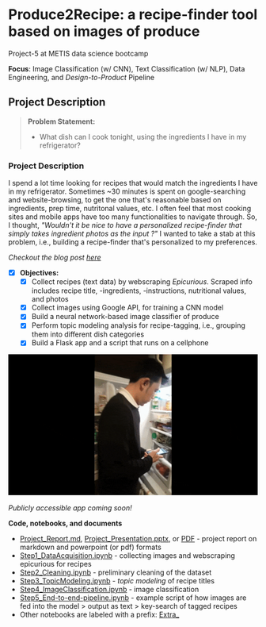 # Produce2Recipe: a recipe-finder tool based on images of produce  
Project-5 at METIS data science bootcamp

**Focus**: Image  Classification (w/ CNN), Text Classification (w/ NLP), Data Engineering, and _Design-to-Product_ Pipeline

  

## Project Description

> **Problem Statement:** 
>
> - What dish can I cook tonight, using the ingredients I have in my refrigerator? 

  

### Project Description

I spend a lot time looking for recipes that would match the ingredients I have in my refrigerator.  Sometimes ~30 minutes is spent on google-searching and website-browsing, to get the one that's reasonable based on ingredients, prep time, nutritonal values, etc. I often feel that most cooking sites and mobile apps have too many functionalities to navigate through. So, I thought, *"Wouldn't it be nice to have a personalized recipe-finder that simply takes ingredient photos as the input ?"* I wanted to take a stab at this problem, i.e., building a recipe-finder that's personalized to my preferences. 

_Checkout the blog post [here](https://jhonsen.github.io/2019/04/22/Produce2Recipe/)_ 

- [x] **Objectives:**
  - [x] Collect recipes (text data) by webscraping _Epicurious_. Scraped info includes recipe title, -ingredients, -instructions, nutritional values, and photos  
  - [x] Collect images using Google API, for training a CNN model    
  - [x] Build a neural network-based image classifier of produce
  - [x] Perform topic modeling analysis for recipe-tagging, i.e., grouping them into different dish categories  
  - [x] Build a Flask app and a script that runs on a cellphone

![vidgif](./docs/images/P2R_action.gif)
  
_Publicly accessible app coming soon!_

**Code, notebooks, and documents**

- [Project_Report.md](./docs/Project5_Report.md), [Project_Presentation.pptx](./docs/Project_5_Presentation.pptx), or [PDF](./docs/Project_5_Presentation.pdf) - project report on markdown and powerpoint (or pdf) formats 
- [Step1_DataAcquisition.ipynb](./notebooks/Step1_DataAcquisition.ipynb) - collecting images and webscraping epicurious for recipes
- [Step2_Cleaning.ipynb](./notebooks/Step2_Cleaning.ipynb) - preliminary cleaning of the dataset 
- [Step3_TopicModeling.ipynb](./notebooks/Step3_TopicModeling.ipynb) - _topic modeling_ of recipe titles 
- [Step4_ImageClassification.ipynb](./notebooks/Step4_ImageClassification.ipynb) - image classification
- [Step5_End-to-end-pipeline.ipynb](./notebooks/Step5_End-to-end-pipeline.ipynb) - example script of how images are fed into the model > output as text > key-search of tagged recipes
- Other notebooks are labeled with a prefix: [Extra_](./notebooks/)  